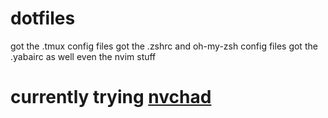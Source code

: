 # dotfiles
got the .tmux config files
got the .zshrc and oh-my-zsh config files
got the .yabairc as well
even the nvim stuff

# currently trying [nvchad](https://nvchad.com/)
